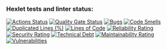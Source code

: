 ### Hexlet tests and linter status:
[![Actions Status](https://github.com/StepanenkoArtem/devops-engineer-from-scratch-project-49/actions/workflows/hexlet-check.yml/badge.svg)](https://github.com/StepanenkoArtem/devops-engineer-from-scratch-project-49/actions)
[![Quality Gate Status](https://sonarcloud.io/api/project_badges/measure?project=StepanenkoArtem_devops-engineer-from-scratch-project-49&metric=alert_status)](https://sonarcloud.io/summary/new_code?id=StepanenkoArtem_devops-engineer-from-scratch-project-49)
[![Bugs](https://sonarcloud.io/api/project_badges/measure?project=StepanenkoArtem_devops-engineer-from-scratch-project-49&metric=bugs)](https://sonarcloud.io/summary/new_code?id=StepanenkoArtem_devops-engineer-from-scratch-project-49)
[![Code Smells](https://sonarcloud.io/api/project_badges/measure?project=StepanenkoArtem_devops-engineer-from-scratch-project-49&metric=code_smells)](https://sonarcloud.io/summary/new_code?id=StepanenkoArtem_devops-engineer-from-scratch-project-49)
[![Duplicated Lines (%)](https://sonarcloud.io/api/project_badges/measure?project=StepanenkoArtem_devops-engineer-from-scratch-project-49&metric=duplicated_lines_density)](https://sonarcloud.io/summary/new_code?id=StepanenkoArtem_devops-engineer-from-scratch-project-49)
[![Lines of Code](https://sonarcloud.io/api/project_badges/measure?project=StepanenkoArtem_devops-engineer-from-scratch-project-49&metric=ncloc)](https://sonarcloud.io/summary/new_code?id=StepanenkoArtem_devops-engineer-from-scratch-project-49)
[![Reliability Rating](https://sonarcloud.io/api/project_badges/measure?project=StepanenkoArtem_devops-engineer-from-scratch-project-49&metric=reliability_rating)](https://sonarcloud.io/summary/new_code?id=StepanenkoArtem_devops-engineer-from-scratch-project-49)
[![Security Rating](https://sonarcloud.io/api/project_badges/measure?project=StepanenkoArtem_devops-engineer-from-scratch-project-49&metric=security_rating)](https://sonarcloud.io/summary/new_code?id=StepanenkoArtem_devops-engineer-from-scratch-project-49)
[![Technical Debt](https://sonarcloud.io/api/project_badges/measure?project=StepanenkoArtem_devops-engineer-from-scratch-project-49&metric=sqale_index)](https://sonarcloud.io/summary/new_code?id=StepanenkoArtem_devops-engineer-from-scratch-project-49)
[![Maintainability Rating](https://sonarcloud.io/api/project_badges/measure?project=StepanenkoArtem_devops-engineer-from-scratch-project-49&metric=sqale_rating)](https://sonarcloud.io/summary/new_code?id=StepanenkoArtem_devops-engineer-from-scratch-project-49)
[![Vulnerabilities](https://sonarcloud.io/api/project_badges/measure?project=StepanenkoArtem_devops-engineer-from-scratch-project-49&metric=vulnerabilities)](https://sonarcloud.io/summary/new_code?id=StepanenkoArtem_devops-engineer-from-scratch-project-49)

